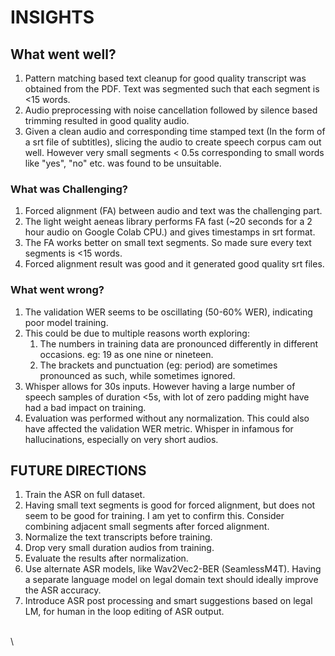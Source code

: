 # INSIGHTS



## What went well?

1. Pattern matching based text cleanup for good quality transcript was obtained from the PDF.  Text was segmented such that each segment is <15 words.
2. Audio preprocessing with noise cancellation followed by silence based trimming resulted in good quality audio.
3. Given a clean audio and corresponding time stamped text (In the form of a srt file of subtitles),  slicing the audio to create speech corpus cam out well. However very small segments < 0.5s corresponding to small words like "yes", "no" etc. was found to be unsuitable.&#x20;

### What was Challenging?

1. Forced alignment (FA)  between audio and text was the challenging part.
2. The light weight aeneas library performs FA fast (\~20 seconds for a 2 hour audio on Google Colab CPU.) and gives timestamps in srt format.
3. The FA works better on small text segments. So made sure every text segments is <15 words.
4. Forced alignment result was good and it generated good quality srt files.

### What went wrong?

1. The validation WER seems to be oscillating (50-60% WER), indicating poor model training.
2. This could be due to multiple reasons worth exploring:
   1. The numbers in training data are pronounced differently in different occasions. eg: 19 as one nine or nineteen.
   2. The brackets and punctuation (eg: period) are sometimes pronounced as such, while sometimes ignored.
3. Whisper allows for 30s inputs. However having a large number of speech samples of duration <5s, with lot of zero padding might have had a bad impact on training.
4. Evaluation was performed without any normalization. This could also have affected the validation WER metric. Whisper in infamous for hallucinations, especially on very short audios.

## FUTURE DIRECTIONS

1. Train the ASR on full dataset.
2. Having small text segments is good for forced alignment, but does not seem to be good for training. I am yet to confirm this. Consider combining adjacent small segments after forced alignment.
3. Normalize the text transcripts before training.
4. Drop very small duration audios from training.
5. Evaluate the results after normalization.
6. Use alternate ASR models, like Wav2Vec2-BER (SeamlessM4T). Having a separate language model on legal domain text should ideally improve the ASR accuracy.
7. Introduce ASR post processing and smart suggestions based on legal LM, for human in the loop editing of ASR output.

\
\
